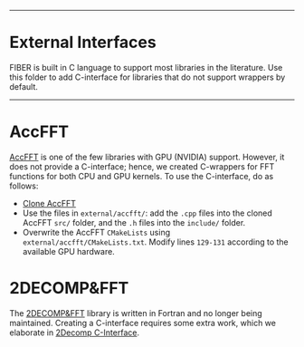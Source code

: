 
* * *

External Interfaces
=====

FIBER is built in C language to support most libraries in the literature. Use this folder to add C-interface for libraries that do not support wrappers by default.


* * *

AccFFT
============

[AccFFT](http://www.accfft.org/) is one of the few libraries with GPU (NVIDIA) support. However, it does not provide a C-interface; hence, we created C-wrappers for FFT functions for both CPU and GPU kernels. To use the C-interface, do as follows:

* [Clone AccFFT](https://github.com/amirgholami/accfft)
* Use the files in `external/accfft/`: add the `.cpp` files into the cloned AccFFT `src/` folder, and the `.h` files into the `include/` folder.
* Overwrite the AccFFT `CMakeLists` using `external/accfft/CMakeLists.txt`. Modify lines `129-131` according to the available GPU hardware.

2DECOMP&FFT
============

The [2DECOMP&FFT](http://www.2decomp.org/) library is written in Fortran and no longer being maintained. Creating a C-interface requires some extra work, which we elaborate in [2Decomp C-Interface](https://github.com/cayrols/2decompFFT_c_iface/tree/3957f639890c2e9a8113d27b49c5cf75eb060d95).
